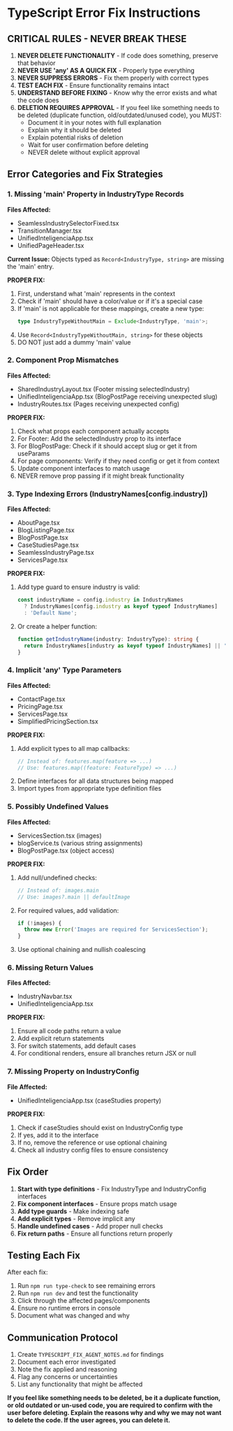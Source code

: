 # TypeScript Error Fix Instructions

## CRITICAL RULES - NEVER BREAK THESE
1. **NEVER DELETE FUNCTIONALITY** - If code does something, preserve that behavior
2. **NEVER USE 'any' AS A QUICK FIX** - Properly type everything
3. **NEVER SUPPRESS ERRORS** - Fix them properly with correct types
4. **TEST EACH FIX** - Ensure functionality remains intact
5. **UNDERSTAND BEFORE FIXING** - Know why the error exists and what the code does
6. **DELETION REQUIRES APPROVAL** - If you feel like something needs to be deleted (duplicate function, old/outdated/unused code), you MUST:
   - Document it in your notes with full explanation
   - Explain why it should be deleted
   - Explain potential risks of deletion
   - Wait for user confirmation before deleting
   - NEVER delete without explicit approval

## Error Categories and Fix Strategies

### 1. Missing 'main' Property in IndustryType Records

**Files Affected:**
- SeamlessIndustrySelectorFixed.tsx
- TransitionManager.tsx
- UnifiedInteligenciaApp.tsx
- UnifiedPageHeader.tsx

**Current Issue:**
Objects typed as `Record<IndustryType, string>` are missing the 'main' entry.

**PROPER FIX:**
1. First, understand what 'main' represents in the context
2. Check if 'main' should have a color/value or if it's a special case
3. If 'main' is not applicable for these mappings, create a new type:
   ```typescript
   type IndustryTypeWithoutMain = Exclude<IndustryType, 'main'>;
   ```
4. Use `Record<IndustryTypeWithoutMain, string>` for these objects
5. DO NOT just add a dummy 'main' value

### 2. Component Prop Mismatches

**Files Affected:**
- SharedIndustryLayout.tsx (Footer missing selectedIndustry)
- UnifiedInteligenciaApp.tsx (BlogPostPage receiving unexpected slug)
- IndustryRoutes.tsx (Pages receiving unexpected config)

**PROPER FIX:**
1. Check what props each component actually accepts
2. For Footer: Add the selectedIndustry prop to its interface
3. For BlogPostPage: Check if it should accept slug or get it from useParams
4. For page components: Verify if they need config or get it from context
5. Update component interfaces to match usage
6. NEVER remove prop passing if it might break functionality

### 3. Type Indexing Errors (IndustryNames[config.industry])

**Files Affected:**
- AboutPage.tsx
- BlogListingPage.tsx
- BlogPostPage.tsx
- CaseStudiesPage.tsx
- SeamlessIndustryPage.tsx
- ServicesPage.tsx

**PROPER FIX:**
1. Add type guard to ensure industry is valid:
   ```typescript
   const industryName = config.industry in IndustryNames 
     ? IndustryNames[config.industry as keyof typeof IndustryNames]
     : 'Default Name';
   ```
2. Or create a helper function:
   ```typescript
   function getIndustryName(industry: IndustryType): string {
     return IndustryNames[industry as keyof typeof IndustryNames] || 'Default';
   }
   ```

### 4. Implicit 'any' Type Parameters

**Files Affected:**
- ContactPage.tsx
- PricingPage.tsx
- ServicesPage.tsx
- SimplifiedPricingSection.tsx

**PROPER FIX:**
1. Add explicit types to all map callbacks:
   ```typescript
   // Instead of: features.map(feature => ...)
   // Use: features.map((feature: FeatureType) => ...)
   ```
2. Define interfaces for all data structures being mapped
3. Import types from appropriate type definition files

### 5. Possibly Undefined Values

**Files Affected:**
- ServicesSection.tsx (images)
- blogService.ts (various string assignments)
- BlogPostPage.tsx (object access)

**PROPER FIX:**
1. Add null/undefined checks:
   ```typescript
   // Instead of: images.main
   // Use: images?.main || defaultImage
   ```
2. For required values, add validation:
   ```typescript
   if (!images) {
     throw new Error('Images are required for ServicesSection');
   }
   ```
3. Use optional chaining and nullish coalescing

### 6. Missing Return Values

**Files Affected:**
- IndustryNavbar.tsx
- UnifiedInteligenciaApp.tsx

**PROPER FIX:**
1. Ensure all code paths return a value
2. Add explicit return statements
3. For switch statements, add default cases
4. For conditional renders, ensure all branches return JSX or null

### 7. Missing Property on IndustryConfig

**File Affected:**
- UnifiedInteligenciaApp.tsx (caseStudies property)

**PROPER FIX:**
1. Check if caseStudies should exist on IndustryConfig type
2. If yes, add it to the interface
3. If no, remove the reference or use optional chaining
4. Check all industry config files to ensure consistency

## Fix Order

1. **Start with type definitions** - Fix IndustryType and IndustryConfig interfaces
2. **Fix component interfaces** - Ensure props match usage
3. **Add type guards** - Make indexing safe
4. **Add explicit types** - Remove implicit any
5. **Handle undefined cases** - Add proper null checks
6. **Fix return paths** - Ensure all functions return properly

## Testing Each Fix

After each fix:
1. Run `npm run type-check` to see remaining errors
2. Run `npm run dev` and test the functionality
3. Click through the affected pages/components
4. Ensure no runtime errors in console
5. Document what was changed and why

## Communication Protocol

1. Create `TYPESCRIPT_FIX_AGENT_NOTES.md` for findings
2. Document each error investigated
3. Note the fix applied and reasoning
4. Flag any concerns or uncertainties
5. List any functionality that might be affected


**If you feel like something needs to be deleted, be it a duplicate function, or old outdated or un-used code, you are required to confirm with the user before deleting. Explain the reasons why and why we may not want to delete the code. If the user agrees, you can delete it.**